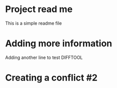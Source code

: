 # Project read me

This is a simple readme file

# Adding more information

Adding another line to test DIFFTOOL

# Creating a conflict #2
